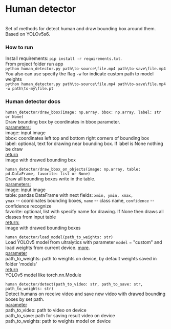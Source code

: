 <h1>Human detector</h1> <br>
Set of methods for detect human and draw bounding box around them. Based on YOLOv5s6.

<h3>How to run</h3>
Install requirements:
<code>pip install -r requirements.txt</code>.<br>
From project folder run app<br>
<code>python human_detector.py path\to-source\file.mp4 path\to-save\file.mp4</code><br>
You also can use specify the flag <code>-w</code> for indicate custom path to model weights <br>
<code>python human_detector.py path\to-source\file.mp4 path\to-save\file.mp4 -w path\to-my\file.pt</code><br>


<h3>Human detector docs</h3>
<code>human_detector/draw_bbox(image: np.array, bbox: np.array, label: str or None)</code><br>
Draw bounding box by coordinates in bbox parameter. <br>
<u>parameters:</u><br>
image: input image<br>
bbox: coordinates left top and bottom right corners of bounding box<br>
label: optional, text for drawing near bounding box. If label is None nothing be draw<br>
<u>return</u><br>
image with drawed bounding box<br>


<code>human_detector/draw_bbox_on_objects(image: np.array, table: pd.DataFrame, favorite: list or None)</code><br>
Draw all bounding boxes write in the table.<br>
<u>parameters:</u><br>
image: input image<br>
table: pandas DataFrame with next fields: <code>xmin, ymin, xmax, ymax</code> -- coordinates bounding boxes, 
<code>name</code> -- class name, <code>confidence</code> -- confidence recognize<br>
favorite: optional, list with specify name for drawing. If None then draws all classes from input table<br>
<u>return:</u><br>
image with drawed bounding boxes<br>


<code>human_detector/load_model(path_to_weights: str)</code><br>
Load YOLOv5 model from ultralytics with parameter <code>model</code> = "custom" and load weights from current device. 
<a href=https://docs.ultralytics.com/yolov5/tutorials/pytorch_hub_model_loading/#simple-example>more</a>.<br>
<u>parameter</u><br>
path_to_weights: path to weights on device, by default weights saved in folder 'models'<br>
<u>return</u><br>
YOLOv5 model like torch.nn.Module<br>


<code>human_detector/detect(path_to_video: str, path_to_save: str, path_to_weights: str)</code><br>
Detect humans on receive video and save new video with drawed bounding boxes by set path.<br>
<u>parameter</u><br>
path_to_video: path to video on device<br>
path_to_save: path for saving result video on device<br>
path_to_weights: path to weights model on device